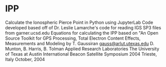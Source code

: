 # IPP
Calculate the Ionospheric Pierce Point in Python using JupyterLab
Code developed based off of Dr. Leslie Lamarche's code for reading  IGS SP3 files from garner.ucsd.edu 
Equations for calculating the IPP based on "An Open Source Toolkit for GPS Processing, Total Electron Content Effects, Measurements and Modeling 
by T. Gaussiran gauss@arlut.utexas.edu D. Munton, B. Harris, B. Tolman 
Applied Research Laboratories The University of Texas at Austin International Beacon Satellite Symposium 2004 Trieste, Italy October, 2004  

